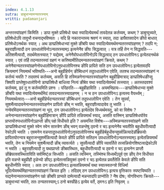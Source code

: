 ```yaml
---
index: 4.1.13
sutra: डाबुभाभ्यामन्यतरस्याम्‌
vritti: padamanjari
---
```


 अन्तरस्यांग्रहणं किमिति । डापा मुक्ते प्रतिषेधो यथा स्यादित्येवमर्थं तावदेतन्न कर्तव्यम्, कथम् ? डाबुप्युच्यते, प्रतिषेधोऽपि तावुभौ वचनाद्भविष्यतः । यदि हि नकारान्तस्य श्रवणं न स्यात्, तदा डापैवापवादेन ङीपो बाधात् प्रतिषेधोऽनर्थकः स्यात् । अथ डाप्प्रतिषेधाभ्यां मुक्ते ङीबपि यथा स्यादित्येवमर्थमन्यतरस्यांग्रहणम् ? तदपि न; बहुराज्ञीत्यादौ ठन उपधालोपिनोऽन्यतरस्याम्ऽ इत्यनेनैव ङीपः सिद्धत्वात् । यत्र तर्हि तेन न सिद्धयति---अतिशर्मेत्यादौ, तदर्थमेतत्स्यात् ? यद्येवम्, अनेनैवोपधालोपिनोऽपि सिद्धत्वाद् ठन उपधालोपिनःऽ इत्येतदनर्थकं स्यात् । एवं तर्हि तदन्यतरस्यां ग्रहणं न करिष्यामीतिदमन्यतरस्यांग्रहणं क्रियते, कथम् ? अनेनैवान्यतरस्यांग्रहणेनोपधालोपिनोऽनुपधालोपिनश्च ङीपि प्रापिते सति ठन उपधालोपिनःऽ इत्येतावदपि क्रियमाणं नियमार्थं भविष्यति---अनो बहुव्रीहेर्यन् ङीब्विधानं तदुपधालोपिन एवेति, ततश्च तदन्यतरस्यांग्रहणं न कर्तव्यं भवति ? तदवश्यं कर्तव्यम्, असति हि तस्मिन्ननेनान्यतरस्यांग्रहणेन बहुव्रीहिमात्राद् डाप्प्रतिषेधङीप्सु त्रिष्वपि प्राप्तेषूपधालोपिनो डाप्प्रतिषेधौ बाधित्वा नित्यं ङीबेव यथा स्यादित्येवमर्थं तत्स्यात् । अतस्तदवश्यं कर्तव्यम्, इदं तु न कर्तव्यमिति प्रश्नः । परिहरति---बहुव्रीहाविति । अयमभिप्रायः---डाप्प्रतिषेधाभ्या मुक्ते ङीबपि यथा स्यादित्येवमर्थमिदं तावदन्यतरस्याग्रहणम् । न च ठन उपधालोपिनःऽ इत्यस्य वैयर्थ्यम् ; नियमार्थत्वात्---अनो बहुव्रीहेर्यदन्यतरस्यां ङीब्विधानं तदुपधालोपिन एवेति । तेन सुपर्वा, सुशर्मेत्यादावनेनान्यतरस्यांग्रहणेन प्रापितो ङीब् न भवति, बहुराज्ञीत्यादावेव तु भवति । नन्वेवमिदमन्यतरस्यांग्रहणं मा भूत्, ठन उपधालोपिनःऽ इत्येतदेव विध्यर्थमस्तु, को वा विशेषः ? अनेनान्यतरस्यांग्रहणेन बहुव्रीहिमात्रान् ङीपि प्रापिते तन्नियमार्थं स्याद्, असति वास्मिन् डाप्प्रतिषेधयोरेव प्राप्तयोरुपधालोपिनोऽप्राप्तो ङीप् पक्षे विधीयते इति ? अयमस्ति विशेषः---अस्मिन्नन्यतरस्यांग्रहणे सति डाप्प्रतिषेधाभ्यां मुक्ते स्वेन स्वेन सास्त्रेण ङीब् भवन् वन्नन्तेषु ठ्वनो र चऽ इत्यनेनैव भवतीति बहुधीवरीत्यादौ रेफोऽपि भवति । एवमनेन वन्नन्तादुपधालोपिनोऽनुपदालोपिनश्च बहुव्रीहेर्बहुधीवन्सुपर्वन्नित्यादेर्ङीब्रेफयोः प्रापितयोरन्यत्र बहुराजन्सुशर्मन्नित्यादौ केवले ङीपि प्रापिते सतिठन उपधालोपिनोऽन्यतरस्याम्ऽ इत्येतन्नियमार्थं भवति, तेन च नियमेन सुशर्मेत्यादौ ङीब् व्यावर्त्यते । सुपर्वेत्यादौ ङीपि व्यावर्तिते तत्सन्नियोगशिष्टत्वाद्रेफोऽपि न भवति । बहुराज्ञीत्यादौ तु यथाप्राप्तो ङीबवस्थितः, बहुधीवरीत्यादौ च ठ्वनो र चऽ इत्यनेन प्राप्तौ ङीब्रेफाववस्थिताविति सर्वमिष्ट्ंअ सिध्यति । असति त्वस्मिन्, तस्मिंश्च विध्यर्थेऽपूर्व एव ङीप् तेन विधीयत इति वन्नन्ते बहुव्रीहौ ठृन्नेभ्यो ङीप्ऽ इत्येतत्सन्नियुक्तं ठ्वनो र चऽ इत्येतन्न प्रवर्तेतेति केवले ङीपि सति बहुधीव्नीति स्यात् । अतः ठन उपधालोपिनःऽ इत्यतन्नियमार्थं यथा स्यात्स्वतन्त्रो विधिर्मा भूदित्येवमर्थमिहान्यतरस्यांग्रहणं क्रियत इति । तदिदम् ठन उपधालोपिनःऽ इत्यत्र वृत्तिकारः स्पष्टयिष्यति । यद्यनेनान्यतरस्यांग्रहणेन पक्षे ङीबपि प्राप्यते दामेत्यादौ मन्नन्तादपि प्राप्नोति ? नैष दोषः; योगविभागः क्रियते---डाबुभाभ्यां भवति, ततः ठन्यतरस्याम्;ऽ ठनो बरुव्रीहेःऽ इत्येव वर्ते, ठ्मनःऽ इति निवृतम् ॥